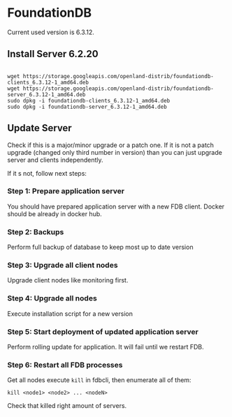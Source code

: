 # FoundationDB

Current used version is 6.3.12.

## Install Server 6.2.20

```

wget https://storage.googleapis.com/openland-distrib/foundationdb-clients_6.3.12-1_amd64.deb
wget https://storage.googleapis.com/openland-distrib/foundationdb-server_6.3.12-1_amd64.deb
sudo dpkg -i foundationdb-clients_6.3.12-1_amd64.deb
sudo dpkg -i foundationdb-server_6.3.12-1_amd64.deb
```

## Update Server

Check if this is a major/minor upgrade or a patch one. If it is not a patch upgrade (changed only third number in version) than you can just upgrade 
server and clients independently. 

If it s not, follow next steps:

### Step 1: Prepare application server
You should have prepared application server with a new FDB client. Docker should be already in docker hub.

### Step 2: Backups
Perform full backup of database to keep most up to date version

### Step 3: Upgrade all client nodes
Upgrade client nodes like monitoring first.

### Step 4: Upgrade all nodes
Execute installation script for a new version

### Step 5: Start deployment of updated application server
Perform rolling update for application. It will fail until we restart FDB.

### Step 6: Restart all FDB processes

Get all nodes execute `kill` in fdbcli, then enumerate all of them:
```
kill <node1> <node2> ... <nodeN>
```

Check that killed right amount of servers.
